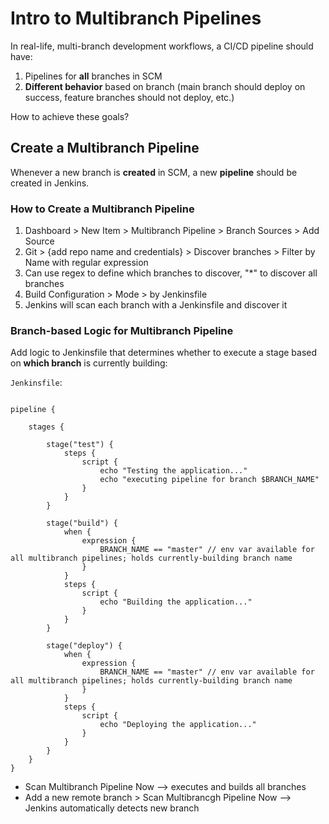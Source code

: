 # Intro to Multibranch Pipelines

In real-life, multi-branch development workflows, a CI/CD pipeline should have:

1. Pipelines for **all** branches in SCM
2. **Different behavior** based on branch (main branch should deploy on success, feature branches should not deploy, etc.)

How to achieve these goals?

## Create a Multibranch Pipeline
Whenever a new branch is **created** in SCM, a new **pipeline** should be created in Jenkins.

### How to Create a Multibranch Pipeline

1. Dashboard > New Item > Multibranch Pipeline > Branch Sources > Add Source
2. Git > {add repo name and credentials} > Discover branches > Filter by Name with regular expression
3. Can use regex to define which branches to discover, "*" to discover all branches
4. Build Configuration > Mode > by Jenkinsfile
5. Jenkins will scan each branch with a Jenkinsfile and discover it

### Branch-based Logic for Multibranch Pipeline

Add logic to Jenkinsfile that determines whether to execute a stage based on **which branch** is currently building:

`Jenkinsfile`:

```

pipeline {

    stages {

        stage("test") {
            steps {
                script {
                    echo "Testing the application..."
                    echo "executing pipeline for branch $BRANCH_NAME"
                }
            }
        }

        stage("build") {
            when {
                expression {
                    BRANCH_NAME == "master" // env var available for all multibranch pipelines; holds currently-building branch name
                }
            }
            steps {
                script {
                    echo "Building the application..."
                }
            }
        }

        stage("deploy") {
            when {
                expression {
                    BRANCH_NAME == "master" // env var available for all multibranch pipelines; holds currently-building branch name
                }
            }
            steps {
                script {
                    echo "Deploying the application..."
                }
            }
        }
    }
}
```

- Scan Multibranch Pipeline Now --> executes and builds all branches
- Add a new remote branch > Scan Multibrancgh Pipeline Now --> Jenkins automatically detects new branch